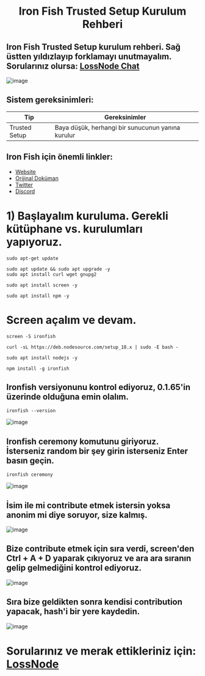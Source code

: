 <h1 align="center">Iron Fish Trusted Setup Kurulum Rehberi

## Iron Fish Trusted Setup kurulum rehberi. Sağ üstten yıldızlayıp forklamayı unutmayalım. Sorularınız olursa: [LossNode Chat](https://t.me/LossNode)

![image](https://user-images.githubusercontent.com/101462877/218675650-4db543b5-b68a-48fc-b44d-f4f52db49c38.png)



## Sistem gereksinimleri:
Tip | Gereksinimler    |
| ------------- |  -------- |
| Trusted Setup | Baya düşük, herhangi bir sunucunun yanına kurulur  |

## Iron Fish için önemli linkler:
- [Website](https://www.ironfish.network/)
- [Orijinal Doküman](https://www.ironfish.network/blog/2023/02/13/trusted-setup-ceremony?utm_content=buffer1c4e6&utm_medium=social&utm_source=twitter.com&utm_campaign=buffer)
- [Twitter](https://twitter.com/ironfishcrypto)
- [Discord](https://discord.gg/MuWWfeesxZ)

# 1) Başlayalım kuruluma. Gerekli kütüphane vs. kurulumları yapıyoruz.

```
sudo apt-get update
```
```
sudo apt update && sudo apt upgrade -y
sudo apt install curl wget gnupg2
```
```
sudo apt install screen -y
```
```
sudo apt install npm -y
```

# Screen açalım ve devam.

```
screen -S ironfish
```

```
curl -sL https://deb.nodesource.com/setup_18.x | sudo -E bash -
```
```
sudo apt install nodejs -y
```
```
npm install -g ironfish
```
## Ironfish versiyonunu kontrol ediyoruz, 0.1.65'in üzerinde olduğuna emin olalım.
```
ironfish --version
```
![image](https://user-images.githubusercontent.com/101462877/218679789-32183cfa-65ce-4a3b-a482-840ea05b0b5f.png)

## Ironfish ceremony komutunu giriyoruz. İsterseniz random bir şey girin isterseniz Enter basın geçin.
```
ironfish ceremony
```
![image](https://user-images.githubusercontent.com/101462877/218680110-7b0f055d-4367-43b8-bd6c-0c9f5512c2c6.png)

## İsim ile mi contribute etmek istersin yoksa anonim mi diye soruyor, size kalmış.

![image](https://user-images.githubusercontent.com/101462877/218680299-c4f549ab-43b2-46e0-b8dd-4f6655f411f5.png)

## Bize contribute etmek için sıra verdi, screen'den Ctrl + A + D yaparak çıkıyoruz ve ara ara sıranın gelip gelmediğini kontrol ediyoruz.

![image](https://user-images.githubusercontent.com/101462877/218680575-ba17e34b-643c-42a4-98e1-5abe2442f6e4.png)

## Sıra bize geldikten sonra kendisi contribution yapacak, hash'i bir yere kaydedin.

![image](https://user-images.githubusercontent.com/101462877/218681267-d3d8177a-5307-4d50-9afc-89ebf781d78f.png)



# Sorularınız ve merak ettikleriniz için: [LossNode](https://t.me/LossNode)
